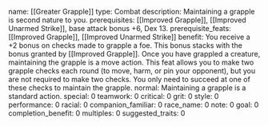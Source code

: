 name: [[Greater Grapple]]
type: Combat
description: Maintaining a grapple is second nature to you.
prerequisites: [[Improved Grapple]], [[Improved Unarmed Strike]], base attack bonus +6, Dex 13.
prerequisite_feats: [[Improved Grapple]], [[Improved Unarmed Strike]]
benefit: You receive a +2 bonus on checks made to grapple a foe. This bonus stacks with the bonus granted by [[Improved Grapple]]. Once you have grappled a creature, maintaining the grapple is a move action. This feat allows you to make two grapple checks each round (to move, harm, or pin your opponent), but you are not required to make two checks. You only need to succeed at one of these checks to maintain the grapple.
normal: Maintaining a grapple is a standard action.
special: 0
teamwork: 0
critical: 0
grit: 0
style: 0
performance: 0
racial: 0
companion_familiar: 0
race_name: 0
note: 0
goal: 0
completion_benefit: 0
multiples: 0
suggested_traits: 0
